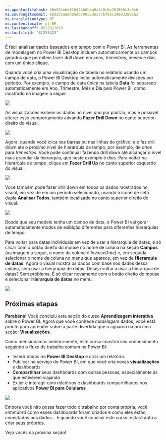 ```yaml
---
ms.openlocfilehash: 48e553ebd81632cb0baa9a2c9c6a761860c3c9c6
ms.sourcegitcommit: 60dad5aa0d85db790553e537bf8ac34ee3289ba3
ms.translationtype: MT
ms.contentlocale: pt-BR
ms.lasthandoff: 05/29/2019
ms.locfileid: "61253423"
---
```

É fácil analisar dados baseados em tempo com o Power BI. As ferramentas de modelagem no Power BI Desktop incluem automaticamente os campos gerados que permitem fazer drill down em anos, trimestres, meses e dias com um único clique.  

Quando você cria uma visualização de tabela no relatório usando um campo de data, o Power BI Desktop inclui automaticamente divisões por período. Por exemplo, o campo de data única na tabela **Data** foi separado automaticamente em Ano, Trimestre, Mês e Dia pelo Power BI, como mostrado na imagem a seguir.

![](media/2-6a-explore-time-based-data/2-6a_1.png)

As visualizações exibem os dados no nível *ano* por padrão, mas é possível alterar esse comportamento ativando **Fazer Drill Down** no canto superior direito do visual.

![](media/2-6a-explore-time-based-data/2-6a_2.png)

Agora, quando você clica nas barras ou nas linhas do gráfico, ele faz drill down até o próximo nível de hierarquia de tempo, por exemplo, de *anos* para *trimestres*. Você pode continuar fazendo drill down até alcançar o nível mais granular da hierarquia, que neste exemplo é *dias*. Para voltar na hierarquia de tempo, clique em **Fazer Drill Up** no canto superior esquerdo do visual.

![](media/2-6a-explore-time-based-data/2-6a_3.png)

Você também pode fazer drill down em todos os dados mostrados no visual, em vez de em um período selecionado, usando o ícone de seta dupla **Analisar Todos**, também localizado no canto superior direito do visual.

![](media/2-6a-explore-time-based-data/2-6a_4.png)

Desde que seu modelo tenha um campo de data, o Power BI vai gerar automaticamente modos de exibição diferentes para diferentes hierarquias de tempo.

Para voltar para datas individuais em vez de usar a hierarquia de datas, é só clicar com o botão direito do mouse no nome de coluna na seção **Campos** (na imagem a seguir, o nome da coluna é *InvoiceDate*) e, em seguida, selecionar o nome da coluna no menu que aparece, em vez de **Hierarquia de datas**. Agora o visual mostra os dados com base nos dados dessa coluna, sem usar a hierarquia de datas. Deseja voltar a usar a hierarquia de datas? Sem problema. É só clicar novamente com o botão direito do mouse e selecionar **Hierarquia de datas** no menu.

![](media/2-6a-explore-time-based-data/2-6a_5.png)

## <a name="next-steps"></a>Próximas etapas
**Parabéns!** Você concluiu esta seção do curso **Aprendizagem interativa** sobre o Power BI. Agora que você conhece *modelagem* dados, você está pronto para aprender sobre a parte divertida que o aguarda na próxima seção: **Visualizações**.

Como mencionamos anteriormente, este curso constrói seu conhecimento seguindo o fluxo de trabalho comum no Power BI:

* Inserir dados no **Power BI Desktop** e criar um relatório.
* Publicar no serviço do Power BI, em que você cria novas **visualizações** e dashboards
* **Compartilhar** seus dashboards com outras pessoas, especialmente as que estiverem viajando
* Exibir e interagir com relatórios e dashboards compartilhados nos aplicativos **Power BI para Celulares**

![](media/2-6a-explore-time-based-data/c0a1_1.png)

Embora você não possa fazer todo o trabalho por conta própria, você *entenderá* como esses dashboards foram criados e como eles estão conectados aos dados... E quando você concluir este curso, estará apto a criar seus próprios.

Vejo vocês na próxima seção!


